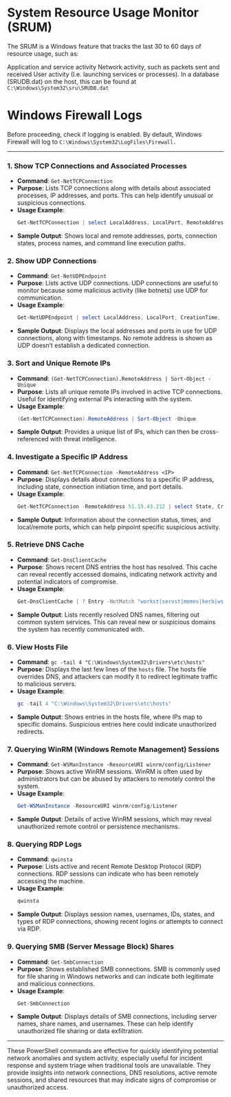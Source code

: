 # System Resource Usage Monitor (SRUM)

The SRUM is a Windows feature that tracks the last 30 to 60 days of resource usage, such as:

Application and service activity
Network activity, such as packets sent and received
User activity (I.e. launching services or processes).
In a database (SRUDB.dat) on the host, this can be found at ```C:\Windows\System32\sru\SRUDB.dat```

# Windows Firewall Logs

Before proceeding, check if logging is enabled. By default, Windows Firewall will log to ```C:\Windows\System32\LogFiles\Firewall.```


---

### 1. **Show TCP Connections and Associated Processes**
   - **Command**: `Get-NetTCPConnection`
   - **Purpose**: Lists TCP connections along with details about associated processes, IP addresses, and ports. This can help identify unusual or suspicious connections.
   - **Usage Example**:
     ```powershell
     Get-NetTCPConnection | select LocalAddress, LocalPort, RemoteAddress, RemotePort, State, @{Name="Process";Expression={(Get-Process -Id $_.OwningProcess).ProcessName}}, @{Name="Cmdline";Expression={(Get-WmiObject Win32_Process -filter "ProcessId = $($_.OwningProcess)").commandline}} | sort RemoteAddress -Descending | ft -wrap -autosize
     ```
   - **Sample Output**: Shows local and remote addresses, ports, connection states, process names, and command line execution paths.

### 2. **Show UDP Connections**
   - **Command**: `Get-NetUDPEndpoint`
   - **Purpose**: Lists active UDP connections. UDP connections are useful to monitor because some malicious activity (like botnets) use UDP for communication.
   - **Usage Example**:
     ```powershell
     Get-NetUDPEndpoint | select LocalAddress, LocalPort, CreationTime, Remote*
     ```
   - **Sample Output**: Displays the local addresses and ports in use for UDP connections, along with timestamps. No remote address is shown as UDP doesn’t establish a dedicated connection.

### 3. **Sort and Unique Remote IPs**
   - **Command**: `(Get-NetTCPConnection).RemoteAddress | Sort-Object -Unique`
   - **Purpose**: Lists all unique remote IPs involved in active TCP connections. Useful for identifying external IPs interacting with the system.
   - **Usage Example**:
     ```powershell
     (Get-NetTCPConnection).RemoteAddress | Sort-Object -Unique
     ```
   - **Sample Output**: Provides a unique list of IPs, which can then be cross-referenced with threat intelligence.

### 4. **Investigate a Specific IP Address**
   - **Command**: `Get-NetTCPConnection -RemoteAddress <IP>`
   - **Purpose**: Displays details about connections to a specific IP address, including state, connection initiation time, and port details.
   - **Usage Example**:
     ```powershell
     Get-NetTCPConnection -RemoteAddress 51.15.43.212 | select State, CreationTime, LocalPort, RemotePort
     ```
   - **Sample Output**: Information about the connection status, times, and local/remote ports, which can help pinpoint specific suspicious activity.

### 5. **Retrieve DNS Cache**
   - **Command**: `Get-DnsClientCache`
   - **Purpose**: Shows recent DNS entries the host has resolved. This cache can reveal recently accessed domains, indicating network activity and potential indicators of compromise.
   - **Usage Example**:
     ```powershell
     Get-DnsClientCache | ? Entry -NotMatch "workst|servst|memes|kerb|ws|ocsp"
     ```
   - **Sample Output**: Lists recently resolved DNS names, filtering out common system services. This can reveal new or suspicious domains the system has recently communicated with.

### 6. **View Hosts File**
   - **Command**: `gc -tail 4 "C:\Windows\System32\Drivers\etc\hosts"`
   - **Purpose**: Displays the last few lines of the `hosts` file. The hosts file overrides DNS, and attackers can modify it to redirect legitimate traffic to malicious servers.
   - **Usage Example**:
     ```powershell
     gc -tail 4 "C:\Windows\System32\Drivers\etc\hosts"
     ```
   - **Sample Output**: Shows entries in the hosts file, where IPs map to specific domains. Suspicious entries here could indicate unauthorized redirects.

### 7. **Querying WinRM (Windows Remote Management) Sessions**
   - **Command**: `Get-WSManInstance -ResourceURI winrm/config/Listener`
   - **Purpose**: Shows active WinRM sessions. WinRM is often used by administrators but can be abused by attackers to remotely control the system.
   - **Usage Example**:
     ```powershell
     Get-WSManInstance -ResourceURI winrm/config/Listener
     ```
   - **Sample Output**: Details of active WinRM sessions, which may reveal unauthorized remote control or persistence mechanisms.

### 8. **Querying RDP Logs**
   - **Command**: `qwinsta`
   - **Purpose**: Lists active and recent Remote Desktop Protocol (RDP) connections. RDP sessions can indicate who has been remotely accessing the machine.
   - **Usage Example**:
     ```powershell
     qwinsta
     ```
   - **Sample Output**: Displays session names, usernames, IDs, states, and types of RDP connections, showing recent logins or attempts to connect via RDP.

### 9. **Querying SMB (Server Message Block) Shares**
   - **Command**: `Get-SmbConnection`
   - **Purpose**: Shows established SMB connections. SMB is commonly used for file sharing in Windows networks and can indicate both legitimate and malicious connections.
   - **Usage Example**:
     ```powershell
     Get-SmbConnection
     ```
   - **Sample Output**: Displays details of SMB connections, including server names, share names, and usernames. These can help identify unauthorized file sharing or data exfiltration.

---

These PowerShell commands are effective for quickly identifying potential network anomalies and system activity, especially useful for incident response and system triage when traditional tools are unavailable. They provide insights into network connections, DNS resolutions, active remote sessions, and shared resources that may indicate signs of compromise or unauthorized access.
